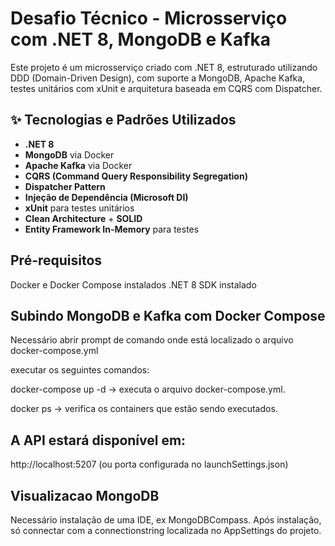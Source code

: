 # Desafio Técnico - Microsserviço com .NET 8, MongoDB e Kafka

Este projeto é um microsserviço criado com .NET 8, estruturado utilizando DDD (Domain-Driven Design), com suporte a MongoDB, Apache Kafka, testes unitários com xUnit e arquitetura baseada em CQRS com Dispatcher.

## ✨ Tecnologias e Padrões Utilizados

- **.NET 8**
- **MongoDB** via Docker
- **Apache Kafka** via Docker
- **CQRS (Command Query Responsibility Segregation)**
- **Dispatcher Pattern**
- **Injeção de Dependência (Microsoft DI)**
- **xUnit** para testes unitários
- **Clean Architecture** + **SOLID**
- **Entity Framework In-Memory** para testes


## Pré-requisitos
Docker e Docker Compose instalados
.NET 8 SDK instalado

## Subindo MongoDB e Kafka com Docker Compose

Necessário abrir prompt de comando onde está localizado o arquivo docker-compose.yml

executar os seguintes comandos:

docker-compose up -d   -> executa o arquivo docker-compose.yml.

docker ps -> verifica os containers que estão sendo executados.

## A API estará disponível em:

http://localhost:5207 (ou porta configurada no launchSettings.json)

## Visualizacao MongoDB

Necessário instalação de uma IDE, ex MongoDBCompass. 
Após instalação, só connectar com a connectionstring localizada no AppSettings do projeto.
